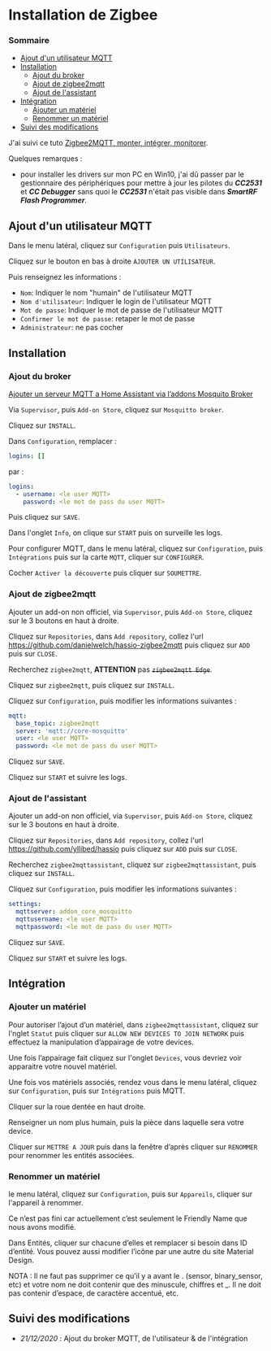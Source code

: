 # Installation de Zigbee

### Sommaire

- [Ajout d'un utilisateur MQTT](#ajout-dun-utilisateur-mqtt)
- [Installation](#installation)
  - [Ajout du broker](#ajout-du-broker)
  - [Ajout de zigbee2mqtt](#ajout-de-zigbee2mqtt)
  - [Ajout de l'assistant](#ajout-de-lassistant)
- [Intégration](#intégration)
  - [Ajouter un matériel](#ajouter-un-matériel)
  - [Renommer un matériel](#renommer-un-matériel)
- [Suivi des modifications](#suivi-des-modifications)

J'ai suivi ce tuto [Zigbee2MQTT, monter, intégrer, monitorer](https://hacf.fr/integrer-le-cc2531-via-zigbeetomqtt-sur-home-assistant/).

Quelques remarques :

- pour installer les drivers sur mon PC en Win10, j'ai dû passer par le gestionnaire des périphériques pour mettre à jour les pilotes du ***CC2531*** et ***CC Debugger*** sans quoi le ***CC2531*** n'était pas visible dans ***SmartRF Flash Programmer***.

## Ajout d'un utilisateur MQTT

Dans le menu latéral, cliquez sur `Configuration` puis `Utilisateurs`.

Cliquez sur le bouton en bas à droite `AJOUTER UN UTILISATEUR`.

Puis renseignez les informations :

- `Nom`: Indiquer le nom "humain" de l'utilisateur MQTT
- `Nom d'utilisateur`: Indiquer le login de l'utilisateur MQTT
- `Mot de passe`: Indiquer le mot de passe de l'utilisateur MQTT
- `Confirmer le mot de passe`: retaper le mot de passe
- `Administrateur`: ne pas cocher

## Installation

### Ajout du broker

[Ajouter un serveur MQTT a Home Assistant via l’addons Mosquito Broker](https://forum.hacf.fr/t/ajouter-un-serveur-mqtt-a-home-assistant-via-laddons-mosquito-broker/225)

Via `Supervisor`, puis `Add-on Store`, cliquez sur `Mosquitto broker`.

Cliquez sur `INSTALL`.

Dans `Configuration`, remplacer :

```yaml
logins: []
```

par :

```yaml
logins:
  - username: <le user MQTT>
    password: <le mot de pass du user MQTT>
```

Puis cliquez sur `SAVE`.

Dans l'onglet `Info`, on clique sur `START` puis on surveille les logs.

Pour configurer MQTT, dans le menu latéral, cliquez sur `Configuration`, puis `Intégrations` puis sur la carte `MQTT`, cliquer sur `CONFIGURER`.

Cocher `Activer la découverte` puis cliquer sur `SOUMETTRE`.

### Ajout de zigbee2mqtt

Ajouter un add-on non officiel, via `Supervisor`, puis `Add-on Store`, cliquez sur le 3 boutons en haut à droite.

Cliquez sur `Repositories`, dans `Add repository`, collez l'url <https://github.com/danielwelch/hassio-zigbee2mqtt> puis cliquez sur `ADD` puis sur `CLOSE`.

Recherchez `zigbee2mqtt`, **ATTENTION** pas ~~`zigbee2mqtt Edge`~~.

Cliquez sur `zigbee2mqtt`, puis cliquez sur `INSTALL`.

Cliquez sur `Configuration`, puis modifier les informations suivantes :

```yaml
mqtt:
  base_topic: zigbee2mqtt
  server: 'mqtt://core-mosquitto'
  user: <le user MQTT>
  password: <le mot de pass du user MQTT>
```

Cliquez sur `SAVE`.

Cliquez sur `START` et suivre les logs.

### Ajout de l'assistant

Ajouter un add-on non officiel, via `Supervisor`, puis `Add-on Store`, cliquez sur le 3 boutons en haut à droite.

Cliquez sur `Repositories`, dans `Add repository`, collez l'url <https://github.com/yllibed/hassio> puis cliquez sur `ADD` puis sur `CLOSE`.

Recherchez `zigbee2mqttassistant`, cliquez sur `zigbee2mqttassistant`, puis cliquez sur `INSTALL`.

Cliquez sur `Configuration`, puis modifier les informations suivantes :

```yaml
settings:
  mqttserver: addon_core_mosquitto
  mqttusername: <le user MQTT>
  mqttpassword: <le mot de pass du user MQTT>
```

Cliquez sur `SAVE`.

Cliquez sur `START` et suivre les logs.

## Intégration

### Ajouter un matériel

Pour autoriser l’ajout d’un matériel, dans `zigbee2mqttassistant`, cliquez sur l'nglet `Statut` puis cliquer sur `ALLOW NEW DEVICES TO JOIN NETWORK` puis effectuez la manipulation d’appairage de votre devices.

Une fois l’appairage fait cliquez sur l'onglet `Devices`, vous devriez voir apparaitre votre nouvel matériel.

Une fois vos matériels associés, rendez vous dans le menu latéral, cliquez sur `Configuration`, puis sur `Intégrations` puis MQTT.

Cliquer sur la roue dentée en haut droite.

Renseigner un nom plus humain, puis la pièce dans laquelle sera votre device.

Cliquer sur `METTRE A JOUR` puis dans la fenêtre d’après cliquer sur `RENOMMER` pour renommer les entités associées.

### Renommer un matériel

le menu latéral, cliquez sur `Configuration`, puis sur `Appareils`, cliquer sur l'appareil à renommer.

Ce n’est pas fini car actuellement c’est seulement le Friendly Name que nous avons modifié.

Dans Entités, cliquer sur chacune d’elles et remplacer si besoin dans ID d’entité. Vous pouvez aussi modifier l’icône par une autre du site Material Design.

NOTA : Il ne faut pas supprimer ce qu’il y a avant le . (sensor, binary_sensor, etc) et votre nom ne doit contenir que des minuscule, chiffres et _. Il ne doit pas contenir d’espace, de caractère accentué, etc.

## Suivi des modifications

- *21/12/2020* : Ajout du broker MQTT, de l'utilisateur & de l'intégration
